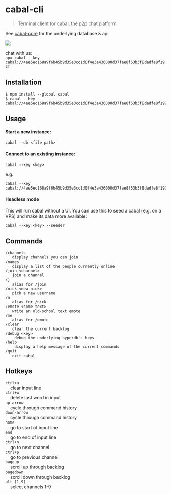 # cabal-cli

> Terminal client for cabal, the p2p chat platform.

See [cabal-core](https://github.com/cabal-club/cabal-core) for the underlying
database & api.

![](https://i.cblgh.org/2018-05/2466txd.png)

chat with us:  
`npx cabal --key cabal://4ae5ec168a9f6b45b9d35e3cc1d0f4e3a436000d37fae8f53b3f8dadfe8f192f`

## Installation

```
$ npm install --global cabal
$ cabal --key cabal://4ae5ec168a9f6b45b9d35e3cc1d0f4e3a436000d37fae8f53b3f8dadfe8f192f
```

## Usage
#### Start a new instance:
```
cabal --db <file path>
```

#### Connect to an existing instance:
```
cabal --key <key>
```
e.g.
```
cabal --key cabal://4ae5ec168a9f6b45b9d35e3cc1d0f4e3a436000d37fae8f53b3f8dadfe8f192f
```

#### Headless mode

This will run cabal without a UI. You can use this to seed a cabal (e.g. on a VPS) and make its data more available:
```
cabal --key <key> --seeder
```

## Commands
```
/channels 
   display channels you can join
/names
   display a list of the people currently online 
/join <channel> 
   join a channel
/j
   alias for /join
/nick <new nick>
   pick a new username
/n
   alias for /nick
/emote <some text> 
   write an old-school text emote
/me
   alias for /emote
/clear
   clear the current backlog
/debug <key>
    debug the underlying hyperdb's keys
/help
    display a help message of the current commands
/quit
   exit cabal
```

## Hotkeys
`ctrl+u`  
&nbsp;&nbsp;&nbsp;&nbsp;clear input line  
`ctrl+w`  
&nbsp;&nbsp;&nbsp;&nbsp;delete last word in input  
`up-arrow`  
&nbsp;&nbsp;&nbsp;&nbsp;cycle through command history  
`down-arrow`  
&nbsp;&nbsp;&nbsp;&nbsp;cycle through command history  
`home`  
&nbsp;&nbsp;&nbsp;&nbsp;go to start of input line  
`end`  
&nbsp;&nbsp;&nbsp;&nbsp;go to end of input line  
`ctrl+n`  
&nbsp;&nbsp;&nbsp;&nbsp;go to next channel  
`ctrl+p`  
&nbsp;&nbsp;&nbsp;&nbsp;go to previous channel  
`pageup`  
&nbsp;&nbsp;&nbsp;&nbsp;scroll up through backlog  
`pagedown`  
&nbsp;&nbsp;&nbsp;&nbsp;scroll down through backlog  
`alt-[1,9]`  
&nbsp;&nbsp;&nbsp;&nbsp;select channels  1-9  
